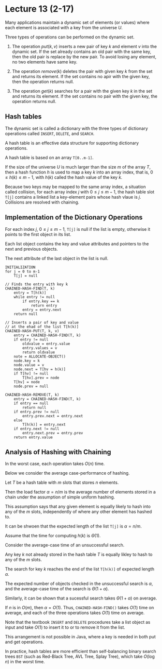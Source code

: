 # Lecture 13 (2-17)

Many applications maintain a dynamic set of elements (or values) where each element is associated with a key from the universe *U*.

Three types of operations can be performed on the dynamic set.

1. The operation $put(k,v)$ inserts a new pair of key $k$ and element $v$ into the dynamic set.
If the set already contains an old pair with the same key, then the old pair is replace by the new pair.
To avoid losing any element, no two elements have same key.

2. The operation $remove(k)$ deletes the pair with given key $k$ from the set and returns its element.
If the set contains no apir with the given key, then the operation returns null.

3. The operation $get(k)$ searches for a pair with the given key $k$ in the set and returns its element.
If the set contains no pair with the given key, the operation returns null.

## Hash tables

The dynamic set is called a dictionary with the three types of dictionary operations called `INSERT`, `DELETE`, and `SEARCH`.

A hash table is an effective data structure for supporting dictionary operations.

A hash table is based on an array `T[0..m-1]`.

If the size of the universe $U$ is much larger than the size $m$ of the array $T$, then a hash function $h$ is used to map a key $k$ into an array index, that is, $0 \leq h(k) \leq m-1$, with $h(k)$ called the hash value of the key $k$.

Because two keys may be mapped to the same array index, a situation called collision, for each array index $j$ with $0 \leq j \leq m-1$, the hash table slot `T[j]` contains a linked list a key-element pairs whose hash vlaue is $j$.
Collisions are resolved with chaining.

## Implementation of the Dictionary Operations

For each index $j$, $0 \leq j \leq m-1$, `T[j]` is null if the list is empty, otherwise it points to the first object in its list.

Each list object contains the key and value attributes and pointers to the next and previous objects.

The next attribute of the last object in the list is null.

```
INITIALIZATION
for j = 0 to m-1
    T[j] = null

// Finds the entry with key k
CHAINED-HASH-FIND(T, k)
    entry = T[h(k)]
    while entry != null
        if entry.key == k
            return entry
        entry = entry.next
    return null

// Inserts a pair of key and value
// at the ehad of the list T[h(k)]
CHAINED-HASH-PUT(T, k, v)
    entry = CHAINED-HASH-FIND(T, k)
    if entry != null
        oldvalue = entry.value
        entry.values = v
        return oldvalue
    note = ALLOCATE-OBJECT()
    node.key = k
    node.value = v
    node.next = T[hv = h(k)]
    if T[hv] != null
        T[hv].prev = node
    T[hv] = node
    node.prev = null

CHAINED-HASH-REMOVE(T, k)
    entry = CHAINED-HASH-FIND(T, k)
    if entry == null
        return null
    if entry.prev != null
        entry.prev.next = entry.next
    else
        T[h(k)] = entry.next
    if entry.next != null
        entry.next.prev = entry.prev
    return entry.value
```

## Analysis of Hashing with Chaining

In the worst case, each operation takes $O(n)$ time.

Below we consider the average case-performance of hashing.

Let $T$ be a hash table with $m$ slots that stores $n$ elements.

Then the load factor $\alpha = n/m$ is the average number of elements stored in a chain under the assumption of simple uniform hashing.

This assumption says that any given element is equally likely to hash into any of the $m$ slots, independently of where any other element has hashed to.

It can be shwoen that the expected length of the list `T[j]` is $\alpha = n/m$.

Assume that the time for computing $h(k)$ is $\Theta(1)$.

Consider the average-case time of an unsuccessful search.

Any key $k$ not already stored in the hash table $T$ is equally likley to hash to any of the $m$ slots.

The search for key $k$ reaches the end of the list `T[h(k)]` of expected length $\alpha$.

The expected number of objects checked in the unsuccessful search is $\alpha$, and the average-case time of the search is $\Theta(1 + \alpha)$.

Similarly, it can be shown that a sucessful search takes $\Theta(1 + \alpha)$ on average.

If $n$ is in $O(m)$, then $\alpha = O(1)$. Thus, `CHAINED-HASH-FIND()` takes $O(1)$ time on average, and each of the three operations takes $O(1)$ time on average.

Note that the textbook `INSERT` and `DELETE` procedures take a list object as input and take $O(1)$ to insert it to or to remove it from the list.

This arrangement is not possible in Java, where a key is needed in both put and get operations.

In practice, hash tables are more efficient than self-balancing binary search trees `BST` (such as Red-Black Tree, AVL Tree, Splay Tree), which take $O(\log n)$ in the worst time.